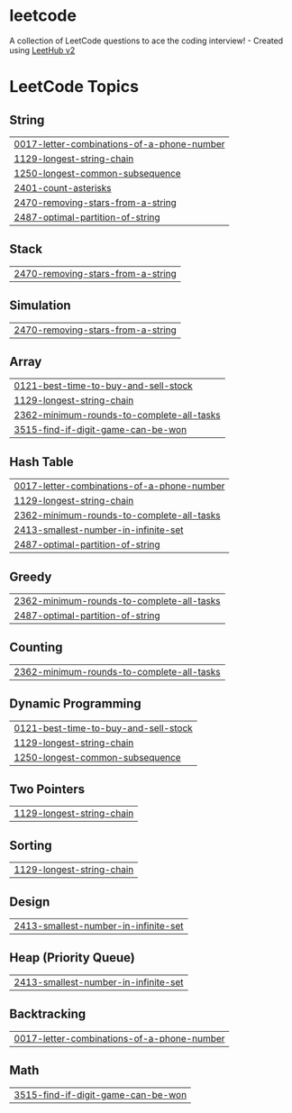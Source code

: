 # leetcode
A collection of LeetCode questions to ace the coding interview! - Created using [LeetHub v2](https://github.com/arunbhardwaj/LeetHub-2.0)

<!---LeetCode Topics Start-->
# LeetCode Topics
## String
|  |
| ------- |
| [0017-letter-combinations-of-a-phone-number](https://github.com/coreycasmedes/leetcode/tree/master/0017-letter-combinations-of-a-phone-number) |
| [1129-longest-string-chain](https://github.com/coreycasmedes/leetcode/tree/master/1129-longest-string-chain) |
| [1250-longest-common-subsequence](https://github.com/coreycasmedes/leetcode/tree/master/1250-longest-common-subsequence) |
| [2401-count-asterisks](https://github.com/coreycasmedes/leetcode/tree/master/2401-count-asterisks) |
| [2470-removing-stars-from-a-string](https://github.com/coreycasmedes/leetcode/tree/master/2470-removing-stars-from-a-string) |
| [2487-optimal-partition-of-string](https://github.com/coreycasmedes/leetcode/tree/master/2487-optimal-partition-of-string) |
## Stack
|  |
| ------- |
| [2470-removing-stars-from-a-string](https://github.com/coreycasmedes/leetcode/tree/master/2470-removing-stars-from-a-string) |
## Simulation
|  |
| ------- |
| [2470-removing-stars-from-a-string](https://github.com/coreycasmedes/leetcode/tree/master/2470-removing-stars-from-a-string) |
## Array
|  |
| ------- |
| [0121-best-time-to-buy-and-sell-stock](https://github.com/coreycasmedes/leetcode/tree/master/0121-best-time-to-buy-and-sell-stock) |
| [1129-longest-string-chain](https://github.com/coreycasmedes/leetcode/tree/master/1129-longest-string-chain) |
| [2362-minimum-rounds-to-complete-all-tasks](https://github.com/coreycasmedes/leetcode/tree/master/2362-minimum-rounds-to-complete-all-tasks) |
| [3515-find-if-digit-game-can-be-won](https://github.com/coreycasmedes/leetcode/tree/master/3515-find-if-digit-game-can-be-won) |
## Hash Table
|  |
| ------- |
| [0017-letter-combinations-of-a-phone-number](https://github.com/coreycasmedes/leetcode/tree/master/0017-letter-combinations-of-a-phone-number) |
| [1129-longest-string-chain](https://github.com/coreycasmedes/leetcode/tree/master/1129-longest-string-chain) |
| [2362-minimum-rounds-to-complete-all-tasks](https://github.com/coreycasmedes/leetcode/tree/master/2362-minimum-rounds-to-complete-all-tasks) |
| [2413-smallest-number-in-infinite-set](https://github.com/coreycasmedes/leetcode/tree/master/2413-smallest-number-in-infinite-set) |
| [2487-optimal-partition-of-string](https://github.com/coreycasmedes/leetcode/tree/master/2487-optimal-partition-of-string) |
## Greedy
|  |
| ------- |
| [2362-minimum-rounds-to-complete-all-tasks](https://github.com/coreycasmedes/leetcode/tree/master/2362-minimum-rounds-to-complete-all-tasks) |
| [2487-optimal-partition-of-string](https://github.com/coreycasmedes/leetcode/tree/master/2487-optimal-partition-of-string) |
## Counting
|  |
| ------- |
| [2362-minimum-rounds-to-complete-all-tasks](https://github.com/coreycasmedes/leetcode/tree/master/2362-minimum-rounds-to-complete-all-tasks) |
## Dynamic Programming
|  |
| ------- |
| [0121-best-time-to-buy-and-sell-stock](https://github.com/coreycasmedes/leetcode/tree/master/0121-best-time-to-buy-and-sell-stock) |
| [1129-longest-string-chain](https://github.com/coreycasmedes/leetcode/tree/master/1129-longest-string-chain) |
| [1250-longest-common-subsequence](https://github.com/coreycasmedes/leetcode/tree/master/1250-longest-common-subsequence) |
## Two Pointers
|  |
| ------- |
| [1129-longest-string-chain](https://github.com/coreycasmedes/leetcode/tree/master/1129-longest-string-chain) |
## Sorting
|  |
| ------- |
| [1129-longest-string-chain](https://github.com/coreycasmedes/leetcode/tree/master/1129-longest-string-chain) |
## Design
|  |
| ------- |
| [2413-smallest-number-in-infinite-set](https://github.com/coreycasmedes/leetcode/tree/master/2413-smallest-number-in-infinite-set) |
## Heap (Priority Queue)
|  |
| ------- |
| [2413-smallest-number-in-infinite-set](https://github.com/coreycasmedes/leetcode/tree/master/2413-smallest-number-in-infinite-set) |
## Backtracking
|  |
| ------- |
| [0017-letter-combinations-of-a-phone-number](https://github.com/coreycasmedes/leetcode/tree/master/0017-letter-combinations-of-a-phone-number) |
## Math
|  |
| ------- |
| [3515-find-if-digit-game-can-be-won](https://github.com/coreycasmedes/leetcode/tree/master/3515-find-if-digit-game-can-be-won) |
<!---LeetCode Topics End-->